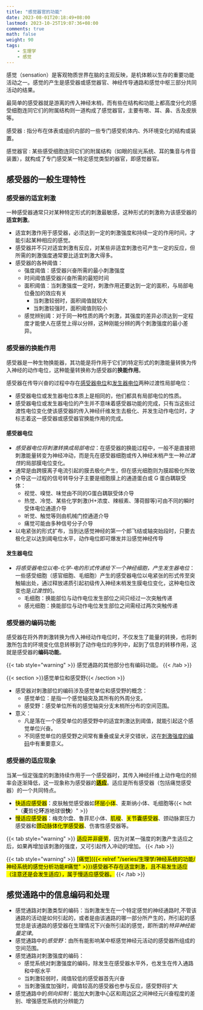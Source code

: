 ```yaml
---
title: "感觉器官的功能"
date: 2023-08-01T20:18:49+08:00
lastmod: 2023-10-25T19:07:36+08:00
comments: true
math: false
weight: 90
tags:
    - 生理学
    - 感觉
---
```


感觉（sensation）是客观物质世界在脑的主观反映，是机体赖以生存的重要功能活动之一。感觉的产生是感受器或感觉器官、神经传导通路和感觉中枢三部分共同活动的结果。

最简单的感受器就是游离的传入神经末梢，而有些在结构和功能上都高度分化的感受细胞连同它们的附属结构则一道构成了感觉器官，主要有哏、耳、鼻、舌及皮肤等。

感受器
: 指分布在体表或组织内部的一些专门感受机体内、外环境变化的结构或装置。

感觉器官
: 某些感受细胞连同它们的附属结构（如眼的屈光系统、耳的集音与传音装置），就构成了专门感受某一特定感觉类型的器官，即感觉器官。

<!--more-->


## 感受器的一般生理特性

### 感受器的适宜剌激

一种感受器通常只对某种特定形式的刺激最敏感，这种形式的刺激称为该感受器的**适宜刺激**。

- 适宜刺激作用于感受器，必须达到一定的刺激强度和持续一定的作用时间，才能引起某种相应的感觉。
- 感受器并不只对适宜刺激有反应，对某些非适宜刺激也可产生一定的反应，但所需的刺激强度通常要比适宜刺激大得多。
- 感受器的各种阈值：
    - 强度阈值：感受器兴奋所需的最小刺激强度
    - 时间阈值感受器兴奋所需的最短时间
    - 面积阈值：当刺激强度一定时，刺激作用还要达到一定的面积，与局部电位叠加的效应有关
        - 当刺激较弱时，面积阈值就较大
        - 当刺激较强时，面积阈值则较小
    - 感觉辨别阈：对于同一种性质的两个刺激，其强度的差异必须达到一定程度才能使人在感觉上得以分辨，这种刚能分辨的两个刺激强度的最小差异。

### 感受器的换能作用

感受器是一种生物换能器，其功能是将作用于它们的特定形式的刺激能量转换为传入神经的动作电位，这种能量转换称为感受器的**换能作用**。

感受器在传导兴奋的过程中存在[感受器电位](#感受器电位)和[发生器电位](#发生器电位)两种过渡性局部电位：

- 感受器电位或发生器电位本质上是相同的，他们都具有局部电位的性质。
- 感受器电位或发生器电位的产生并不意味着感受器功能的完成，只有当这些过渡性电位变化使该感受器的传入神经纤维发生去极化、并发生动作电位时，才标志着这一感受器或感受器官换能作用的完成。

#### 感受器电位

- *感受器电位将刺激转换成局部电位*：在感受器的换能过程中，一般不是直接把刺激能量转变为神经冲动，而是先在感受器细胞或传入神经末梢产生一种*过渡性*的局部膜电位变化。
- 通常是由跨膜离子电流引起的膜去极化产生，但在感光细胞则为膜超极化所致
- 介导这一过程的信号转导分子主要是细胞膜上的通道蛋白或 G 蛋白耦联受体：
    - 视觉、嗅觉、味觉由不同的G蛋白耦联受体介导
    - 热觉、冷觉、某些化学刺激(H+浓度、辣椒素、薄荷醇等)可由不同的瞬时受体电位通道介导
    - 听觉、触觉等则由机械门控通道介导
    - 痛觉可能由多种信号分子介导
- 以电紧张的形式扩布，当到达感觉神经的第一个郎飞结或轴突始段时，只要去极化足以达到阈电位水平，动作电位即可爆发并沿感觉神经传导

#### 发生器电位

- *将感受器电位以电-化学-电的形式传递给下一个神经细胞，产生发生器电位*：一些感受细胞（感官细胞、毛细胞）产生的感受器电位以电紧张的形式传至突触输出处，通过释放递质引起初级传入神经末梢发生膜电位变化，这种电位改变也是*过渡性*的。
    - 毛细胞：换能部位与动作电位发生部位之间只经过一次突触传递
    - 感光细胞：换能部位与动作电位发生部位之间需经过两次突触传递


### 感受器的编码功能

感受器在将外界刺激转换为传入神经动作电位时，不仅发生了能量的转换，也将刺激所包含的环境变化信息转移到了动作电位的序列中，起到了信息的转移作用，这就是感受器的**编码功能**。

{{< tab style="warning" >}}
感觉通路的其他部分也有编码功能。
{{< /tab >}}

{{< section >}}感觉单位和感受野{{< /section >}}

- 感受器对刺激部位的编码涉及感觉单位和感受野的概念：
    - 感觉单位：是指一个感觉轴突及其所有的外周分支。
    - 感受野：感受单位所有的感觉轴突分支末梢所分布的空间范围。
- 意义：
    - 凡是落在一个感受单位的感受野中的适宜刺激达到阈值，就能引起这个感觉单位兴奋。
    - 不同感觉单位的感受野之间常有重叠或呈犬牙交错状，这在[刺激强度的编码](#感觉通路中的信息编码和处理)中有重要意义。

### 感受器的适应现象

当某一恒定强度的刺激持续作用于一个感受器时，其传入神经纤维上动作电位的频率会逐渐降低，这一现象称为感受器的<mark>**适应**</mark>。适应是所有感受器（包括痛觉感受器）的一个共同特点。

- <mark>快适应感受器</mark>：皮肤触觉感受器如<mark>环层小体</mark>、麦斯纳小体、毛细胞等{{< hdt "（**麦**哲伦**环**游地球很**快**）" >}}
- <mark>慢适应感受器</mark>：梅克尔盘、鲁菲尼小体、<mark>肌梭</mark>、<mark>关节囊感受器</mark>、颈动脉窦压力感受器和<mark>颈动脉体化学感受器</mark>、伤害性感受器等。

{{< tab style="warning" >}}
<mark>适应并非疲劳</mark>，因为对某一强度的刺激产生适应之后，如果再增加该刺激的强度，又可引起传入冲动的增加。
{{< /tab >}}

{{< tab style="warning" >}}
<mark>[痛觉]({{< relref "/series/生理学/神经系统的功能/神经系统的感觉分析功能#痛觉" >}})感受器不存在适宜刺激，且不易发生适应（注意还是会发生适应），属于慢适应感受器。</mark>
{{< /tab >}}

## 感觉通路中的信息编码和处理

- 感觉通路对刺激类型的编码：当刺激发生在一个特定感觉的神经通路时,不管该通路的活动是如何引起的，或者是由该通路的哪一部分所产生的，所引起的感觉总是该通路的感受器在生理情况下兴奋所引起的感觉，即所谓的*特异神经能量定律*。
- 感觉通路中的*感受野*：由所有能影响某中枢感觉神经元活动的感受器所组成的空间范围。
- 感觉通路对刺激强度的编码：
    - 感觉系统对刺激强度的编码，除发生在感受器水平外，也发生在传入通路和中枢水平
    - 当刺激较弱时，阈值较低的感受器首先兴奋
    - 当刺激强度加强时，阈值较高的感受器也参与反应，感受野将扩大
- 感觉通路中的*侧向抑制*：能加大刺激中心区和周边区之间神经元兴奋程度的差别、增强感觉系统的分辨能力
